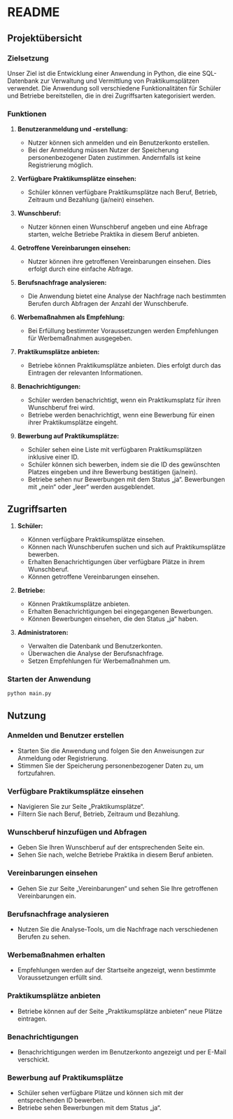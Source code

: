 # README

## Projektübersicht

### Zielsetzung
Unser Ziel ist die Entwicklung einer Anwendung in Python, die eine SQL-Datenbank zur Verwaltung und Vermittlung von Praktikumsplätzen verwendet. Die Anwendung soll verschiedene Funktionalitäten für Schüler und Betriebe bereitstellen, die in drei Zugriffsarten kategorisiert werden.

### Funktionen

1. **Benutzeranmeldung und -erstellung:**
   - Nutzer können sich anmelden und ein Benutzerkonto erstellen.
   - Bei der Anmeldung müssen Nutzer der Speicherung personenbezogener Daten zustimmen. Andernfalls ist keine Registrierung möglich.

2. **Verfügbare Praktikumsplätze einsehen:**
   - Schüler können verfügbare Praktikumsplätze nach Beruf, Betrieb, Zeitraum und Bezahlung (ja/nein) einsehen.

3. **Wunschberuf:**
   - Nutzer können einen Wunschberuf angeben und eine Abfrage starten, welche Betriebe Praktika in diesem Beruf anbieten.

4. **Getroffene Vereinbarungen einsehen:**
   - Nutzer können ihre getroffenen Vereinbarungen einsehen. Dies erfolgt durch eine einfache Abfrage.

5. **Berufsnachfrage analysieren:**
   - Die Anwendung bietet eine Analyse der Nachfrage nach bestimmten Berufen durch Abfragen der Anzahl der Wunschberufe.

6. **Werbemaßnahmen als Empfehlung:**
   - Bei Erfüllung bestimmter Voraussetzungen werden Empfehlungen für Werbemaßnahmen ausgegeben.

7. **Praktikumsplätze anbieten:**
   - Betriebe können Praktikumsplätze anbieten. Dies erfolgt durch das Eintragen der relevanten Informationen.

8. **Benachrichtigungen:**
   - Schüler werden benachrichtigt, wenn ein Praktikumsplatz für ihren Wunschberuf frei wird.
   - Betriebe werden benachrichtigt, wenn eine Bewerbung für einen ihrer Praktikumsplätze eingeht.

9. **Bewerbung auf Praktikumsplätze:**
   - Schüler sehen eine Liste mit verfügbaren Praktikumsplätzen inklusive einer ID.
   - Schüler können sich bewerben, indem sie die ID des gewünschten Platzes eingeben und ihre Bewerbung bestätigen (ja/nein).
   - Betriebe sehen nur Bewerbungen mit dem Status „ja“. Bewerbungen mit „nein“ oder „leer“ werden ausgeblendet.

## Zugriffsarten

1. **Schüler:**
   - Können verfügbare Praktikumsplätze einsehen.
   - Können nach Wunschberufen suchen und sich auf Praktikumsplätze bewerben.
   - Erhalten Benachrichtigungen über verfügbare Plätze in ihrem Wunschberuf.
   - Können getroffene Vereinbarungen einsehen.

2. **Betriebe:**
   - Können Praktikumsplätze anbieten.
   - Erhalten Benachrichtigungen bei eingegangenen Bewerbungen.
   - Können Bewerbungen einsehen, die den Status „ja“ haben.

3. **Administratoren:**
   - Verwalten die Datenbank und Benutzerkonten.
   - Überwachen die Analyse der Berufsnachfrage.
   - Setzen Empfehlungen für Werbemaßnahmen um.

### Starten der Anwendung

```bash
python main.py
```

## Nutzung

### Anmelden und Benutzer erstellen

- Starten Sie die Anwendung und folgen Sie den Anweisungen zur Anmeldung oder Registrierung.
- Stimmen Sie der Speicherung personenbezogener Daten zu, um fortzufahren.

### Verfügbare Praktikumsplätze einsehen

- Navigieren Sie zur Seite „Praktikumsplätze“.
- Filtern Sie nach Beruf, Betrieb, Zeitraum und Bezahlung.

### Wunschberuf hinzufügen und Abfragen

- Geben Sie Ihren Wunschberuf auf der entsprechenden Seite ein.
- Sehen Sie nach, welche Betriebe Praktika in diesem Beruf anbieten.

### Vereinbarungen einsehen

- Gehen Sie zur Seite „Vereinbarungen“ und sehen Sie Ihre getroffenen Vereinbarungen ein.

### Berufsnachfrage analysieren

- Nutzen Sie die Analyse-Tools, um die Nachfrage nach verschiedenen Berufen zu sehen.

### Werbemaßnahmen erhalten

- Empfehlungen werden auf der Startseite angezeigt, wenn bestimmte Voraussetzungen erfüllt sind.

### Praktikumsplätze anbieten

- Betriebe können auf der Seite „Praktikumsplätze anbieten“ neue Plätze eintragen.

### Benachrichtigungen

- Benachrichtigungen werden im Benutzerkonto angezeigt und per E-Mail verschickt.

### Bewerbung auf Praktikumsplätze

- Schüler sehen verfügbare Plätze und können sich mit der entsprechenden ID bewerben.
- Betriebe sehen Bewerbungen mit dem Status „ja“.
